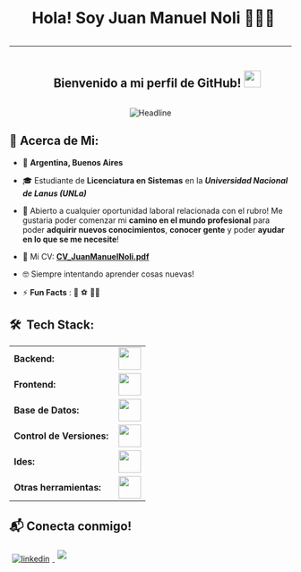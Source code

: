 <div id="user-content-toc">
  <ul align="center">
    <summary><h1 style="display: inline-block">Hola! Soy Juan Manuel Noli 👨🏻‍💻 &nbsp;</h1></summary>
  </ul>
</div>

------------

<div id="user-content-toc">
  <ul align="center">
    <summary><h2 style="display: inline-block">Bienvenido a mi perfil de GitHub! <img src = "https://raw.githubusercontent.com/MartinHeinz/MartinHeinz/master/wave.gif" width = 30px></h2></summary>
  </ul>
</div>

<div align=center>
  <img src="https://readme-typing-svg.herokuapp.com?color=%236FDA44&size=32&center=true&vCenter=true&width=600&height=50&lines=Junior+Developer;Estudiante+Lic+En+Sistemas" alt="Headline" />
</div>

<h2>💫 Acerca de Mi:</h2>

- 🏡 **Argentina, Buenos Aires**
  
- 🎓 Estudiante de **Licenciatura en Sistemas** en la ***Universidad Nacional de Lanus (UNLa)***
  
- 🤔 Abierto a cualquier oportunidad laboral relacionada con el rubro! Me gustaria poder comenzar mi **camino en el mundo profesional** para poder **adquirir nuevos conocimientos**, **conocer gente** y poder   **ayudar en lo que se me necesite**!
  
- 📁 Mi CV: **[CV_JuanManuelNoli.pdf](https://github.com/user-attachments/files/16475557/CV_JuanManuelNoli.pdf)**
  
- 🤓 Siempre intentando aprender cosas nuevas!
  
- ⚡ **Fun Facts** : 🎾 ⚽ 🏋️‍♀️

<h2>🛠 &nbsp;Tech Stack:</h2>
  <table>
    <tr>
        <td style="font-weight: bold; padding-right: 10px; vertical-align: center; border: none;">Backend:</td>
        <td><img height="40"src="https://skillicons.dev/icons?i=c,php,java,spring,maven,hibernate"/></td>
    </tr>
   <tr>
        <td style="font-weight: bold; padding-right: 10px; vertical-align: center; border: none;">Frontend:</td>
        <td><img height="40"src="https://skillicons.dev/icons?i=html,css,javascript,react,bootstrap,jquery"/></td>
   </tr>
   <tr>
        <td style="font-weight: bold; padding-right: 10px; vertical-align: center; border: none;">Base de Datos:</td>
        <td><img height="40"src="https://skillicons.dev/icons?i=mysql"/></td>
   </tr>
   <tr>
        <td style="font-weight: bold; padding-right: 10px; vertical-align: center; border: none;">Control de Versiones:</td>
        <td><img height="40"src="https://skillicons.dev/icons?i=git,github"/></td>
   </tr>
   <tr>
        <td style="font-weight: bold; padding-right: 10px; vertical-align: center; border: none;">Ides:</td>
        <td><img height="40" src="https://skillicons.dev/icons?i=vscode,eclipse"/></td>
    </tr>
    <tr>
        <td style="font-weight: bold; padding-right: 10px; vertical-align: center; border: none;">Otras herramientas:</td>
        <td><img height="40" src="https://skillicons.dev/icons?i=discord,blender"/></td>
    </tr>
 </table>

<h2>📬 Conecta conmigo!</h2>

<div id="user-content-toc">
  <a href="https://www.linkedin.com/in/juan-manuel-noli?lipi=urn%3Ali%3Apage%3Ad_flagship3_profile_view_base_contact_details%3B22DU%2B02uQ7q4gA4uImPbHA%3D%3D" target="_blank">
  <img src="https://img.shields.io/badge/linkedin-%2300acee.svg?color=405DE6&style=for-the-badge&logo=linkedin&logoColor=white" alt=linkedin style="margin: 5px;"/>

  <a href="juanmanuelnoli03@gmail.com" target="_blank">
  <img src="https://img.shields.io/badge/gmail-%23EA4335.svg?style=for-the-badge&logo=gmail&logoColor=white" style="margin: 5px;" />
</div>
